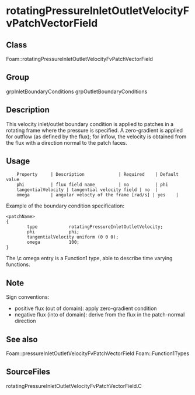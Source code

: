 # rotatingPressureInletOutletVelocityFvPatchVectorField 
## Class
Foam::rotatingPressureInletOutletVelocityFvPatchVectorField

## Group
grpInletBoundaryConditions grpOutletBoundaryConditions

## Description
This velocity inlet/outlet boundary condition is applied to patches in a
rotating frame where the pressure is specified.  A zero-gradient is applied
for outflow (as defined by the flux); for inflow, the velocity is obtained
from the flux with a direction normal to the patch faces.

## Usage

        Property     | Description             | Required    | Default value
        phi          | flux field name         | no          | phi
        tangentialVelocity | tangential velocity field | no  |
        omega        | angular velocty of the frame [rad/s] | yes    |


Example of the boundary condition specification:
```
<patchName>
{
        type            rotatingPressureInletOutletVelocity;
        phi             phi;
        tangentialVelocity uniform (0 0 0);
        omega           100;
}
```

The \c omega entry is a Function1 type, able to describe time varying
functions.

## Note
Sign conventions:
- positive flux (out of domain): apply zero-gradient condition
- negative flux (into of domain): derive from the flux in the patch-normal
      direction

## See also
Foam::pressureInletOutletVelocityFvPatchVectorField
Foam::Function1Types

## SourceFiles
rotatingPressureInletOutletVelocityFvPatchVectorField.C

